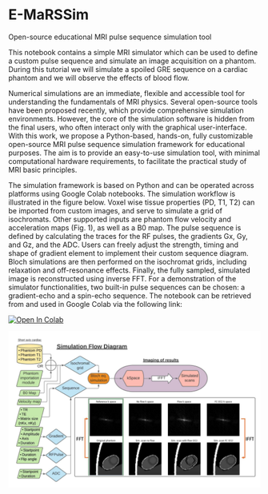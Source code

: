 # E-MaRSSim
Open-source educational MRI pulse sequence simulation tool

This notebook contains a simple MRI simulator which can be used to define a custom pulse sequence and simulate an image acquisition on a phantom. During this tutorial we will simulate a spoiled GRE sequence on a cardiac phantom and we will observe the effects of blood flow.




Numerical simulations are an immediate, flexible and accessible tool for understanding the fundamentals of MRI physics. 
Several open-source tools have been proposed recently, which provide comprehensive simulation environments. However, the core of the simulation software is hidden from the final users, who often interact only with the graphical user-interface. With this work, we propose a Python-based, hands-on, fully customizable open-source MRI pulse sequence simulation framework for educational purposes. The aim is to provide an easy-to-use simulation tool, with minimal computational hardware requirements, to facilitate the practical study of MRI basic principles.

The simulation framework is based on Python and can be operated across platforms using Google Colab notebooks. The simulation workflow is illustrated in the figure below. Voxel wise tissue properties (PD, T1, T2) can be imported from custom images, and serve to simulate a grid of isochromats. Other supported inputs are phantom flow velocity and acceleration maps (Fig. 1), as well as a B0 map. The pulse sequence is defined by calculating the traces for the RF pulses, the gradients Gx, Gy, and Gz, and the ADC. Users can freely adjust the strength, timing and shape of gradient element to implement their custom sequence diagram. Bloch simulations are then performed on the isochromat grids, including relaxation and off-resonance effects. Finally, the fully sampled, simulated image is reconstructed using inverse FFT. For a demonstration of the simulator functionalities, two built-in pulse sequences can be chosen: a gradient-echo and a spin-echo sequence. The notebook can be retrieved from and used in Google Colab via the following link:

[![Open In Colab](https://colab.research.google.com/assets/colab-badge.svg)](https://colab.research.google.com/drive/1wy-PjGZrhH-X4a38w8nE_OVkuHkqdpid)


![](Simulation_Flow_Diagram.jpeg)


